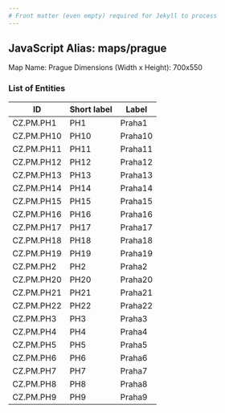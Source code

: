 ```yaml
---
# Front matter (even empty) required for Jekyll to process
---
```


## JavaScript Alias: maps/prague

Map Name: Prague
Dimensions (Width x Height): 700x550





### List of Entities

ID | Short label | Label
---|---|---|
CZ.PM.PH1|PH1|Praha1
CZ.PM.PH10|PH10|Praha10
CZ.PM.PH11|PH11|Praha11
CZ.PM.PH12|PH12|Praha12
CZ.PM.PH13|PH13|Praha13
CZ.PM.PH14|PH14|Praha14
CZ.PM.PH15|PH15|Praha15
CZ.PM.PH16|PH16|Praha16
CZ.PM.PH17|PH17|Praha17
CZ.PM.PH18|PH18|Praha18
CZ.PM.PH19|PH19|Praha19
CZ.PM.PH2|PH2|Praha2
CZ.PM.PH20|PH20|Praha20
CZ.PM.PH21|PH21|Praha21
CZ.PM.PH22|PH22|Praha22
CZ.PM.PH3|PH3|Praha3
CZ.PM.PH4|PH4|Praha4
CZ.PM.PH5|PH5|Praha5
CZ.PM.PH6|PH6|Praha6
CZ.PM.PH7|PH7|Praha7
CZ.PM.PH8|PH8|Praha8
CZ.PM.PH9|PH9|Praha9

